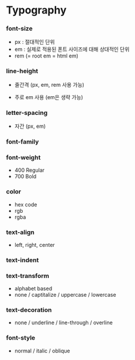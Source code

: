 # Typography



### font-size

- px : 절대적인 단위
- em : 실제로 적용된 폰트 사이즈에 대해 상대적인 단위
- rem (= root em = html em)



### line-height

- 줄간격 (px, em, rem 사용 가능)

- 주로 em 사용 (em은 생략 가능)



### letter-spacing

- 자간 (px, em)



### font-family



### font-weight

- 400 Regular
- 700 Bold



### color

- hex code
- rgb
- rgba



### text-align

- left, right, center



### text-indent



### text-transform

- alphabet based
- none / captitalize / uppercase / lowercase



### text-decoration

- none / underline / line-through / overline



### font-style

- normal / italic / oblique



